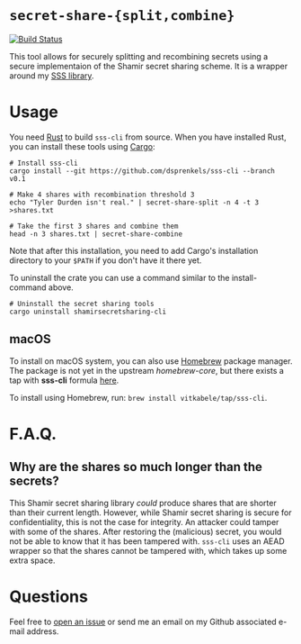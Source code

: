 # `secret-share-{split,combine}`

[![Build Status](https://travis-ci.org/dsprenkels/sss-cli.svg?branch=master)](https://travis-ci.org/dsprenkels/sss-cli)

This tool allows for securely splitting and recombining secrets using a secure
implementaion of the Shamir secret sharing scheme. It is a wrapper around my
[SSS library](https://github.com/dsprenkels/sss).

# Usage

You need [Rust] to build `sss-cli` from source. When you have installed Rust,
you can install these tools using [Cargo][crates.io]:

```shell
# Install sss-cli
cargo install --git https://github.com/dsprenkels/sss-cli --branch v0.1

# Make 4 shares with recombination threshold 3
echo "Tyler Durden isn't real." | secret-share-split -n 4 -t 3 >shares.txt

# Take the first 3 shares and combine them
head -n 3 shares.txt | secret-share-combine
```

Note that after this installation, you need to add Cargo's installation
directory to your `$PATH` if you don't have it there yet.

To uninstall the crate you can use a command similar to the install-command
above.

```shell
# Uninstall the secret sharing tools
cargo uninstall shamirsecretsharing-cli
```

## macOS

To install on macOS system, you can also use [Homebrew](https://brew.sh) package
manager. The package is not yet in the upstream *homebrew-core*, but there exists a tap
with **sss-cli** formula [here](https://github.com/vitkabele/homebrew-tap).

To install using Homebrew, run: `brew install vitkabele/tap/sss-cli`.

# F.A.Q.

## Why are the shares so much longer than the secrets?

This Shamir secret sharing library *could* produce shares that are shorter than
their current length. However, while Shamir secret sharing is secure for
confidentiality, this is not the case for integrity. An attacker could tamper
with some of the shares. After restoring the (malicious) secret, you would not
be able to know that it has been tampered with. `sss-cli` uses an AEAD wrapper
so that the shares cannot be tampered with, which takes up some extra space.

[Rust]: https://www.rust-lang.org/
[rustup]: https://rustup.rs/
[crates.io]: https://crates.io/

# Questions

Feel free to [open an issue](https://github.com/dsprenkels/sss-cli/issues/new)
or send me an email on my Github associated e-mail address.
